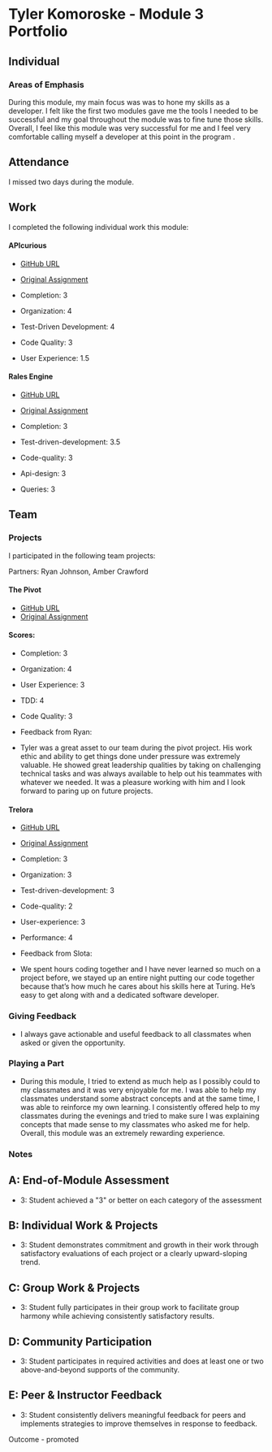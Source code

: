 # Tyler Komoroske - Module 3 Portfolio

## Individual

### Areas of Emphasis

During this module, my main focus was was to hone my skills as a developer. I
felt like the first two modules gave me the tools I needed to be successful
and my goal throughout the module was to fine tune those skills. Overall,
I feel like this module was very successful for me and I feel very comfortable
calling myself a developer at this point in the program .

## Attendance

I missed two days during the module.

## Work

I completed the following individual work this module:

#### APIcurious

* [GitHub URL](https://github.com/tjkomor/twitter_clone)
* [Original
Assignment](https://github.com/turingschool/lesson_plans/blob/master/ruby_03-professional_rails_applications/apicurious.md)


* Completion: 3
* Organization: 4
* Test-Driven Development: 4  
* Code Quality: 3
* User Experience: 1.5


#### Rales Engine

* [GitHub URL](https://github.com/tjkomor/rails_engine)
* [Original
Assignment](https://github.com/turingschool/lesson_plans/blob/master/ruby_03-professional_rails_applications/rails_engine.md)

* Completion: 3
* Test-driven-development: 3.5
* Code-quality: 3
* Api-design: 3
* Queries: 3

## Team

### Projects

I participated in the following team projects:

Partners: Ryan Johnson, Amber Crawford
#### The Pivot

* [GitHub URL](https://github.com/tjkomor/bidding_wars)
* [Original
Assignment](https://github.com/turingschool/challenges/blob/master/the_pivot.markdown)


#### Scores:

* Completion: 3
* Organization: 4
* User Experience: 3
* TDD: 4
* Code Quality: 3

* Feedback from Ryan:
* Tyler was a great asset to our team during the pivot project. His work ethic and ability to get things done under pressure was extremely valuable.  He showed great leadership qualities by taking on challenging technical tasks and was always available to help out his teammates with whatever we needed. It was a pleasure working with him and I look forward to paring up on future projects.

#### Trelora

* [GitHub URL](https://bitbucket.org/zillowb/zillowbeasts)
* [Original
Assignment](https://github.com/turingschool/challenges/blob/master/self_directed.markdown)


* Completion: 3
* Organization: 3
* Test-driven-development: 3
* Code-quality: 2
* User-experience: 3
* Performance: 4

* Feedback from Slota:
* We spent hours coding together and I have never learned so much on a project before, we stayed up an entire night putting our code together because that’s how much he cares about his skills here at Turing. He’s easy to get along with and a dedicated software developer.

### Giving Feedback

* I always gave actionable and useful feedback to all classmates when asked or given the opportunity.

### Playing a Part

* During this module, I tried to extend as much help as I possibly could to my classmates and it was very enjoyable for me. I was able to help my classmates understand some abstract concepts and at the same time, I was able to reinforce my own learning. I consistently offered help to my classmates during the evenings and tried to make sure I was explaining concepts that made sense to my classmates who asked me for help. Overall, this module was an extremely rewarding experience.

### Notes

## A: End-of-Module Assessment

* 3: Student achieved a "3" or better on each category of the assessment

## B: Individual Work & Projects

* 3: Student demonstrates commitment and growth in their work through satisfactory
evaluations of each project or a clearly upward-sloping trend.

## C: Group Work & Projects

* 3: Student fully participates in their group work to facilitate group harmony
while achieving consistently satisfactory results.

## D: Community Participation

* 3: Student participates in required activities and does at least one or two
above-and-beyond supports of the community.

## E: Peer & Instructor Feedback

* 3: Student consistently delivers meaningful feedback for peers and implements
strategies to improve themselves in response to feedback.

Outcome - promoted
